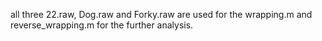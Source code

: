 all three 22.raw, Dog.raw and Forky.raw are used for the wrapping.m and reverse_wrapping.m for the further analysis.
